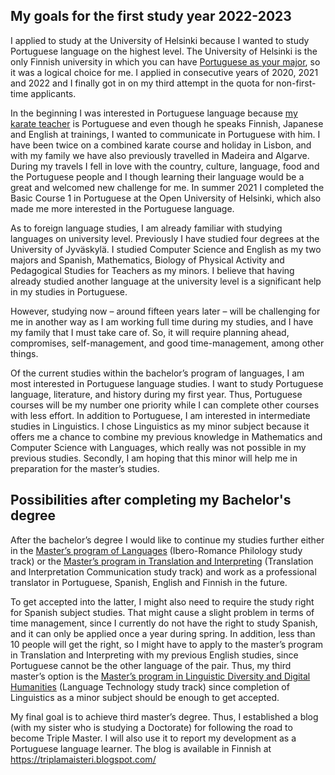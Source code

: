 ## My goals for the first study year 2022-2023

I applied to study at the University of Helsinki because I wanted to study Portuguese language on the highest level. The University of Helsinki is the only Finnish university in which you can have [Portuguese as your major](https://www.helsinki.fi/fi/koulutusohjelmat/kielten-kandiohjelma/opiskelu/opintosuunnat#portugali), so it was a logical choice for me. I applied in consecutive years of 2020, 2021 and 2022 and I finally got in on my third attempt in the quota for non-first-time applicants.

In the beginning I was interested in Portuguese language because [my karate teacher](https://seitokai.eu/) is Portuguese and even though he speaks Finnish, Japanese and English at trainings, I wanted to communicate in Portuguese with him. I have been twice on a combined karate course and holiday in Lisbon, and with my family we have also previously travelled in Madeira and Algarve. During my travels I fell in love with the country, culture, language, food and the Portuguese people and I though learning their language would be a great and welcomed new challenge for me. In summer 2021 I completed the Basic Course 1 in Portuguese at the Open University of Helsinki, which also made me more interested in the Portuguese language.

As to foreign language studies, I am already familiar with studying languages on university level. Previously I have studied four degrees at the University of Jyväskylä. I studied Computer Science and English as my two majors and Spanish, Mathematics, Biology of Physical Activity and Pedagogical Studies for Teachers as my minors. I believe that having already studied another language at the university level is a significant help in my studies in Portuguese.

However, studying now – around fifteen years later – will be challenging for me in another way as I am working full time during my studies, and I have my family that I must take care of. So, it will require planning ahead, compromises, self-management, and good time-management, among other things.

Of the current studies within the bachelor’s program of languages, I am most interested in Portuguese language studies. I want to study Portuguese language, literature, and history during my first year. Thus, Portuguese courses will be my number one priority while I can complete other courses with less effort. In addition to Portuguese, I am interested in intermediate studies in Linguistics. I chose Linguistics as my minor subject because it offers me a chance to combine my previous knowledge in Mathematics and Computer Science with Languages, which really was not possible in my previous studies. Secondly, I am hoping that this minor will help me in preparation for the master’s studies.

## Possibilities after completing my Bachelor's degree

After the bachelor’s degree I would like to continue my studies further either in the [Master’s program of Languages](https://www.helsinki.fi/fi/koulutusohjelmat/kielten-maisteriohjelma) (Ibero-Romance Philology study track) or the [Master’s program in Translation and Interpreting](https://www.helsinki.fi/fi/koulutusohjelmat/kaantamisen-ja-tulkkauksen-maisteriohjelma) (Translation and Interpretation Communication study track) and work as a professional translator in Portuguese, Spanish, English and Finnish in the future.

To get accepted into the latter, I might also need to require the study right for Spanish subject studies. That might cause a slight problem in terms of time management, since I currently do not have the right to study Spanish, and it can only be applied once a year during spring. In addition, less than 10 people will get the right, so I might have to apply to the master’s program in Translation and Interpreting with my previous English studies, since Portuguese cannot be the other language of the pair. Thus, my third master’s option is the [Master’s program in Linguistic Diversity and Digital Humanities](https://www.helsinki.fi/en/degree-programmes/linguistic-diversity-and-digital-humanities-masters-programme) (Language Technology study track) since completion of Linguistics as a minor subject should be enough to get accepted.

My final goal is to achieve third master’s degree. Thus, I established a blog (with my sister who is studying a Doctorate) for following the road to become Triple Master. I will also use it to report my development as a Portuguese language learner. The blog is available in Finnish at https://triplamaisteri.blogspot.com/

